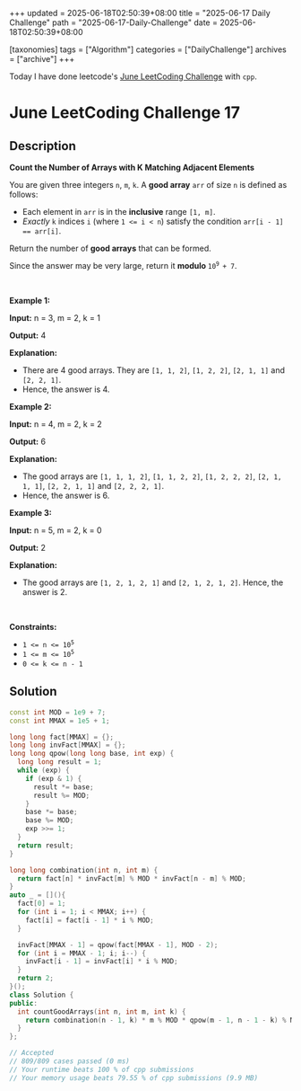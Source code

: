 +++
updated = 2025-06-18T02:50:39+08:00
title = "2025-06-17 Daily Challenge"
path = "2025-06-17-Daily-Challenge"
date = 2025-06-18T02:50:39+08:00

[taxonomies]
tags = ["Algorithm"]
categories = ["DailyChallenge"]
archives = ["archive"]
+++

Today I have done leetcode's [June LeetCoding Challenge](https://leetcode.com/problems/count-the-number-of-arrays-with-k-matching-adjacent-elements/) with `cpp`.

<!-- more -->

# June LeetCoding Challenge 17

## Description

**Count the Number of Arrays with K Matching Adjacent Elements**

<p>You are given three integers <code>n</code>, <code>m</code>, <code>k</code>. A <strong>good array</strong> <code>arr</code> of size <code>n</code> is defined as follows:</p>

<ul>
	<li>Each element in <code>arr</code> is in the <strong>inclusive</strong> range <code>[1, m]</code>.</li>
	<li><em>Exactly</em> <code>k</code> indices <code>i</code> (where <code>1 &lt;= i &lt; n</code>) satisfy the condition <code>arr[i - 1] == arr[i]</code>.</li>
</ul>

<p>Return the number of <strong>good arrays</strong> that can be formed.</p>

<p>Since the answer may be very large, return it <strong>modulo </strong><code>10<sup>9 </sup>+ 7</code>.</p>

<p>&nbsp;</p>
<p><strong class="example">Example 1:</strong></p>

<div class="example-block">
<p><strong>Input:</strong> <span class="example-io">n = 3, m = 2, k = 1</span></p>

<p><strong>Output:</strong> <span class="example-io">4</span></p>

<p><strong>Explanation:</strong></p>

<ul>
	<li>There are 4 good arrays. They are <code>[1, 1, 2]</code>, <code>[1, 2, 2]</code>, <code>[2, 1, 1]</code> and <code>[2, 2, 1]</code>.</li>
	<li>Hence, the answer is 4.</li>
</ul>
</div>

<p><strong class="example">Example 2:</strong></p>

<div class="example-block">
<p><strong>Input:</strong> <span class="example-io">n = 4, m = 2, k = 2</span></p>

<p><strong>Output:</strong> <span class="example-io">6</span></p>

<p><strong>Explanation:</strong></p>

<ul>
	<li>The good arrays are <code>[1, 1, 1, 2]</code>, <code>[1, 1, 2, 2]</code>, <code>[1, 2, 2, 2]</code>, <code>[2, 1, 1, 1]</code>, <code>[2, 2, 1, 1]</code> and <code>[2, 2, 2, 1]</code>.</li>
	<li>Hence, the answer is 6.</li>
</ul>
</div>

<p><strong class="example">Example 3:</strong></p>

<div class="example-block">
<p><strong>Input:</strong> <span class="example-io">n = 5, m = 2, k = 0</span></p>

<p><strong>Output:</strong> <span class="example-io">2</span></p>

<p><strong>Explanation:</strong></p>

<ul>
	<li>The good arrays are <code>[1, 2, 1, 2, 1]</code> and <code>[2, 1, 2, 1, 2]</code>. Hence, the answer is 2.</li>
</ul>
</div>

<p>&nbsp;</p>
<p><strong>Constraints:</strong></p>

<ul>
	<li><code>1 &lt;= n &lt;= 10<sup>5</sup></code></li>
	<li><code>1 &lt;= m &lt;= 10<sup>5</sup></code></li>
	<li><code>0 &lt;= k &lt;= n - 1</code></li>
</ul>


## Solution

``` cpp
const int MOD = 1e9 + 7;
const int MMAX = 1e5 + 1;

long long fact[MMAX] = {};
long long invFact[MMAX] = {};
long long qpow(long long base, int exp) {
  long long result = 1;
  while (exp) {
    if (exp & 1) {
      result *= base;
      result %= MOD;
    }
    base *= base;
    base %= MOD;
    exp >>= 1;
  }
  return result;
}

long long combination(int n, int m) {
  return fact[n] * invFact[m] % MOD * invFact[n - m] % MOD;
}
auto _ = [](){
  fact[0] = 1;
  for (int i = 1; i < MMAX; i++) {
    fact[i] = fact[i - 1] * i % MOD;
  }

  invFact[MMAX - 1] = qpow(fact[MMAX - 1], MOD - 2);
  for (int i = MMAX - 1; i; i--) {
    invFact[i - 1] = invFact[i] * i % MOD;
  }
  return 2;
}();
class Solution {
public:
  int countGoodArrays(int n, int m, int k) {
    return combination(n - 1, k) * m % MOD * qpow(m - 1, n - 1 - k) % MOD;
  }
};

// Accepted
// 809/809 cases passed (0 ms)
// Your runtime beats 100 % of cpp submissions
// Your memory usage beats 79.55 % of cpp submissions (9.9 MB)
```
